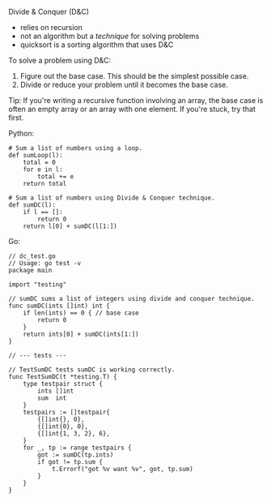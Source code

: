 Divide & Conquer (D&C)

* relies on recursion
* not an algorithm but a *technique* for solving problems 
* quicksort is a sorting algorithm that uses D&C

To solve a problem using D&C:

1. Figure out the base case. This should be the simplest possible case.
2. Divide or reduce your problem until it becomes the base case.

Tip: If you're writing a recursive function involving an array, the base case is often an empty array or an array with one element. If you're stuck, try that first.

Python:

```
# Sum a list of numbers using a loop.
def sumLoop(l):
    total = 0
    for e in l:
        total += e
    return total

# Sum a list of numbers using Divide & Conquer technique.
def sumDC(l):
    if l == []:
        return 0
    return l[0] + sumDC(l[1:])
```

Go:

```
// dc_test.go
// Usage: go test -v
package main

import "testing"

// sumDC sums a list of integers using divide and conquer technique.
func sumDC(ints []int) int {
	if len(ints) == 0 { // base case
		return 0
	}
	return ints[0] + sumDC(ints[1:])
}

// --- tests ---

// TestSumDC tests sumDC is working correctly.
func TestSumDC(t *testing.T) {
	type testpair struct {
		ints []int
		sum  int
	}
	testpairs := []testpair{
		{[]int{}, 0},
		{[]int{0}, 0},
		{[]int{1, 3, 2}, 6},
	}
	for _, tp := range testpairs {
		got := sumDC(tp.ints)
		if got != tp.sum {
			t.Errorf("got %v want %v", got, tp.sum)
		}
	}
}
```
